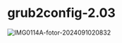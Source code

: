 # grub2config-2.03 


![IMG0114A-fotor-2024091020832](https://github.com/user-attachments/assets/cb9dfbec-7074-4eef-8cb2-aa15dc445db0)
